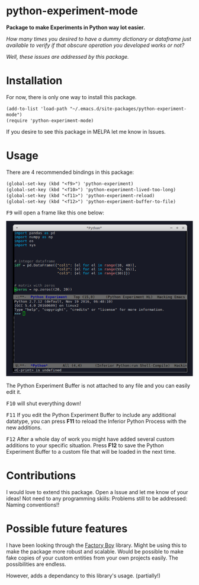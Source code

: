 # python-experiment-mode

**Package to make Experiments in Python way lot easier.**


*How many times you desired to have a dummy dictionary or dataframe just available to verify if that obscure operation you developed works or not?*

*Well, these issues are addressed by this package.*



# Installation
For now, there is only one way to install this package. 

``` emacs-lisp
(add-to-list 'load-path "~/.emacs.d/site-packages/python-experiment-mode")
(require 'python-experiment-mode)
```

If you desire to see this package in MELPA let me know in Issues.



# Usage

There are 4 recommended bindings in this package:

``` emacs-lisp
(global-set-key (kbd "<f9>") 'python-experiment)
(global-set-key (kbd "<f10>") 'python-experiment-lived-too-long)
(global-set-key (kbd "<f11>") 'python-experiment-reload)
(global-set-key (kbd "<f12>") 'python-experiment-buffer-to-file)
```


<kbd>F9</kbd> will open a frame like this one below:

![Example of the Frame that will be opened.](images/example-frame.png)


The Python Experiment Buffer is not attached to any file and you can easily edit it.


<kbd>F10</kbd> will shut everything down!



<kbd>F11</kbd> If you edit the Python Experiment Buffer to include any additional datatype, you can press **F11** to reload the Inferior Python Process with the new additions.



<kbd>F12</kbd> After a whole day of work you might have added several custom additions to your specific situation. Press **F12** to save the Python Experiment Buffer to a custom file that will be loaded in the next time.





# Contributions

I would love to extend this package. Open a Issue and let me know of your ideas!
Not need to any programming skiils: Problems still to be addressed: Naming conventions!!





# Possible future features

I have been looking through the [Factory Boy](https://factoryboy.readthedocs.io/en/latest/) library. Might be using this to make the package more robust and scalable. Would be possible to make fake copies of your custom entities from your own projects easily. The possibilities are endless. 


However, adds a dependancy to this library's usage. (partially!)

